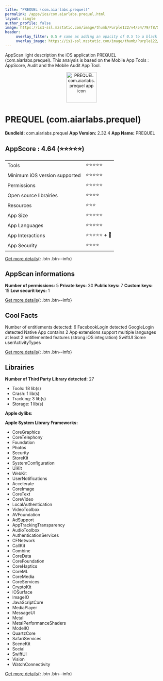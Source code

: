 ```yaml
---
title: "PREQUEL (com.aiarlabs.prequel)"
permalink: /apps/ios/com.aiarlabs.prequel.html
layout: single
author_profile: false
image: https://is1-ssl.mzstatic.com/image/thumb/Purple122/v4/54/79/f8/5479f8d8-560f-354b-6714-830065124142/AppIcon-1x_U007emarketing-0-5-0-85-220.png/512x512bb.jpg
header: 
     overlay_filter: 0.5 # same as adding an opacity of 0.5 to a black background
     overlay_image: https://is1-ssl.mzstatic.com/image/thumb/Purple122/v4/54/79/f8/5479f8d8-560f-354b-6714-830065124142/AppIcon-1x_U007emarketing-0-5-0-85-220.png/512x512bb.jpg
---
```

AppScan light description the iOS application PREQUEL (com.aiarlabs.prequel). This analysis is based on the Mobile App Tools : AppScore, Audit and the Mobile Audit App Tool.

  
  
<div style="text-align: center;"><img src="https://is1-ssl.mzstatic.com/image/thumb/Purple122/v4/54/79/f8/5479f8d8-560f-354b-6714-830065124142/AppIcon-1x_U007emarketing-0-5-0-85-220.png/512x512bb.jpg" width="100" height="100" alt="PREQUEL com.aiarlabs.prequel app icon"></div>  
  
# PREQUEL (com.aiarlabs.prequel)

**BundleId:** com.aiarlabs.prequel
**App Version:** 2.32.4
**App Name:** PREQUEL


## AppScore : 4.64 (⭐️⭐️⭐️⭐️⭐️) 

<table>
<tr><td> Tools </td><td> ⭐️⭐️⭐️⭐️⭐️ </td></tr>
<tr><td> Minimum iOS version supported </td><td> ⭐️⭐️⭐️⭐️⭐️ </td></tr>
<tr><td> Permissions </td><td> ⭐️⭐️⭐️⭐️⭐️ </td></tr>
<tr><td> Open source librairies </td><td> ⭐️⭐️⭐️⭐️ </td></tr>
<tr><td> Resources </td><td> ⭐️⭐️⭐️ </td></tr>
<tr><td> App Size </td><td> ⭐️⭐️⭐️⭐️⭐️ </td></tr>
<tr><td> App Languages </td><td> ⭐️⭐️⭐️⭐️⭐️ </td></tr>
<tr><td> App Interactions </td><td> ⭐️⭐️⭐️⭐️⭐️ + 🌟 </td></tr>
<tr><td> App Security </td><td> ⭐️⭐️⭐️⭐️ </td></tr>
</table>

[Get more details](/pricing.html){: .btn .btn--info}  
  
## AppScan informations 

**Number of permissions:** 5
**Private keys:** 30
**Public keys:** 7
**Custom keys:** 15
**Low securit keys:** 1
  
[Get more details](/pricing.html){: .btn .btn--info}

## Cool Facts

Number of entitlements detected: 6
FacebookLogin detected
GoogleLogin detected
Native App
contains 2 App extensions
support multiple languages
at least 2 entitlemented features (strong iOS integration)
SwiftUI
Some userActivityTypes
  
[Get more details](/pricing.html){: .btn .btn--info}

## Librairies 
**Number of Third Party Library detected:** 27
- Tools: 18 lib(s)
- Crash: 1 lib(s)
- Tracking: 3 lib(s)
- Storage: 1 lib(s)

**Apple dylibs:**


**Apple System Library Frameworks:**
- CoreGraphics
- CoreTelephony
- Foundation
- Photos
- Security
- StoreKit
- SystemConfiguration
- UIKit
- WebKit
- UserNotifications
- Accelerate
- CoreImage
- CoreText
- CoreVideo
- LocalAuthentication
- VideoToolbox
- AVFoundation
- AdSupport
- AppTrackingTransparency
- AudioToolbox
- AuthenticationServices
- CFNetwork
- CallKit
- Combine
- CoreData
- CoreFoundation
- CoreHaptics
- CoreML
- CoreMedia
- CoreServices
- CryptoKit
- IOSurface
- ImageIO
- JavaScriptCore
- MediaPlayer
- MessageUI
- Metal
- MetalPerformanceShaders
- ModelIO
- QuartzCore
- SafariServices
- SceneKit
- Social
- SwiftUI
- Vision
- WatchConnectivity


  
[Get more details](/pricing.html){: .btn .btn--info}

